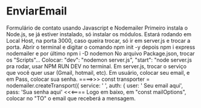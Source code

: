 # EnviarEmail
Formulário de contato usando Javascript e Nodemailer
Primeiro instala o Node.js, se já estiver instalado, só instalar os módulos.
Estará rodando em Local Host, na porta 3000, caso queira trocar, só ir em server.js e trocar a porta.
Abrir o terminal e digitar o comando npm init -y
depois npm i express nodemailer
e por último npm i -D nodemon
No arquivo Package.json, trocar os "Scripts"... Colocar:
"dev": "nodemon server.js",
"start": "node server.js
pra rodar, usar NPM RUN DEV no terminal.
Em server.js, trocar o serviço que você quer usar (Gmail, hotmail, etc).
Em usuário, colocar seu email, e em Pass, colocar sua senha.
====>>> const transporter = nodemailer.createTransport({
        service: ' ',
        auth: {
            user: ' Seu email aqui',
            pass: 'Sua senha aqui' <<<====
Logo em baixo, em "const mailOptions", colocar no "TO" o email que receberá a mensagem.
